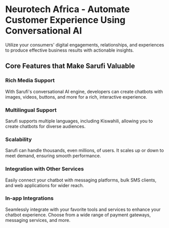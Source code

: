 # Neurotech Africa - Automate Customer Experience Using Conversational AI

Utilize your consumers' digital engagements, relationships, and experiences to produce effective business results with actionable insights.

## Core Features that Make Sarufi Valuable

### Rich Media Support
With Sarufi's conversational AI engine, developers can create chatbots with images, videos, buttons, and more for a rich, interactive experience.

### Multilingual Support
Sarufi supports multiple languages, including Kiswahili, allowing you to create chatbots for diverse audiences.

### Scalability
Sarufi can handle thousands, even millions, of users. It scales up or down to meet demand, ensuring smooth performance.

### Integration with Other Services
Easily connect your chatbot with messaging platforms, bulk SMS clients, and web applications for wider reach.

### In-app Integrations
Seamlessly integrate with your favorite tools and services to enhance your chatbot experience. Choose from a wide range of payment gateways, messaging services, and more.
